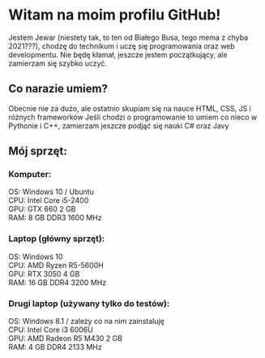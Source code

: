 # Witam na moim profilu GitHub!

Jestem Jewar (niestety tak, to ten od Białego Busa, tego mema z chyba 2021???), chodzę do technikum i uczę się programowania oraz web developmentu.
Nie będę kłamał, jeszcze jestem początkujący, ale zamierzam się szybko uczyć.

## Co narazie umiem?

Obecnie nie za dużo, ale ostatnio skupiam się na nauce HTML, CSS, JS i różnych frameworków
Jeśli chodzi o programowanie to umiem co nieco w Pythonie i C++, zamierzam jeszcze podjąć się nauki C# oraz Javy

## Mój sprzęt:

### Komputer:
OS: Windows 10 / Ubuntu  
CPU: Intel Core i5-2400  
GPU: GTX 660 2 GB  
RAM: 8 GB DDR3 1600 MHz  

### Laptop (główny sprzęt):
OS: Windows 10  
CPU: AMD Ryzen R5-5600H  
GPU: RTX 3050 4 GB  
RAM: 16 GB DDR4 3200 MHz  

### Drugi laptop (używany tylko do testów):
OS: Windows 8.1 / zależy co na nim zainstaluję  
CPU: Intel Core i3 6006U  
GPU: AMD Radeon R5 M430 2 GB  
RAM: 4 GB DDR4 2133 MHz  

